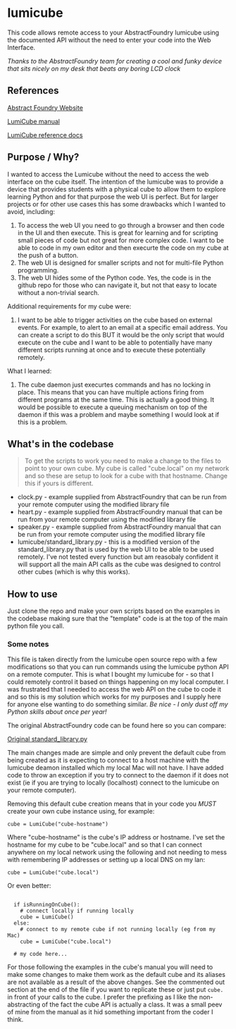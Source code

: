 # lumicube

This code allows remote access to your AbstractFoundry lumicube using the documented API without the need to enter your code into the Web Interface.

*Thanks to the AbstractFoundry team for creating a cool and funky device that sits nicely on my desk that beats any boring LCD clock*

## References

[Abstract Foundry Website](https://abstractfoundry.com/)

[LumiCube manual](https://abstractfoundry.com/lumicube/manual.pdf)

[LumiCube reference docs](https://github.com/abstractfoundry/lumicube)

## Purpose / Why?

I wanted to access the Lumicube without the need to access the web interface on the cube itself.  The intention of the lumicube was to provide a device that provides students with a physical cube to allow them to explore learning Python and for that purpose the web UI is perfect.  But for larger projects or for other use cases this has some drawbacks which I wanted to avoid, including:

1. To access the web UI you need to go through a browser and then code in the UI and then execute.  This is great for learning and for scripting small pieces of code but not great for more complex code.  I want to be able to code in my own editor and then execurte the code on my cube at the push of a button.
2. The web UI is designed for smaller scripts and not for multi-file Python programming.
3. The web UI hides some of the Python code.  Yes, the code is in the github repo for those who can navigate it, but not that easy to locate without a non-trivial search.

Additional requirements for my cube were:

1. I want to be able to trigger activities on the cube based on external events.  For example, to alert to an email at a specific email address.  You can create a script to do this BUT it would be the only script that would execute on the cube and I want to be able to potentially have many different scripts running at once and to execute these potentially remotely.

What I learned:

1. The cube daemon just execurtes commands and has no locking in place.  This means that you can have multiple actions firing from different programs at the same time.  This is actually a good thing.  It would be possible to execute a queuing mechanism on top of the daemon if this was a problem and maybe something I would look at if this is a problem.


## What's in the codebase

>To get the scripts to work you need to make a change to the files to point to your own cube. My cube is called "cube.local" on my network and so these are setup to look for a cube with that hostname.  Change this if yours is different.


* clock.py - example supplied from AbstractFoundry that can be run from your remote computer using the modified library file
* heart.py - example supplied from AbstractFoundry manual that can be run from your remote computer using the modified library file
* speaker.py - example supplied from AbstractFoundry manual that can be run from your remote computer using the modified library file
* lumicube/standard_library.py - this is a modified version of the standard_library.py that is used by the web UI to be able to be used remotely.  I've not tested every function but am reasobaly confident it will support all the main API calls as the cube was designed to control other cubes (which is why this works).

## How to use

Just clone the repo and make your own scripts based on the examples in the codebase making sure that the "template" code is at the top of the main python file you call.


### Some notes

This file is taken directly from the lumicube open source repo with a few modifications so that you can run commands using the lumicube python API on a remote computer.  This is what I bought my lumicube for - so that I could remotely control it based on things happening on my local computer.  I was frustrated that I needed to access the web API on the cube to code it and so this is my solution which works for my purposes and I supply here for anyone else wanting to do something similar.  *Be nice - I only dust off my Python skills about once per year!*

The original AbstractFoundry code can be found here so you can compare:

[Original standard_library.py](https://github.com/abstractfoundry/lumicube-daemon/blob/main/src/main/resources/META-INF/resources/python/foundry_api/standard_library.py)

The main changes made are simple and only prevent the default cube from being created as it is expecting to connect to a host machine with the lumicube deamon installed which my local Mac will not have.  I have added code to throw an exception if you try to connect to the daemon if it does not exist (ie if you are trying to locally (localhost) connect to the lumicube on your remote computer).

Removing this default cube creation means that in your code you *MUST* create your own cube instance using, for example:

```cube = LumiCube("cube-hostname")```

Where "cube-hostname" is the cube's IP address or hostname.  I've set the hostname for my cube to be "cube.local" and so that I can connect anywhere on my local network using the following and not needing to mess with remembering IP addresses or setting up a local DNS on my lan:

```cube = LumiCube("cube.local")```

Or even better:

``` cube = None

  if isRunningOnCube():
    # connect locally if running locally
    cube = LumiCube()
  else:
    # connect to my remote cube if not running locally (eg from my Mac)
    cube = LumiCube("cube.local")

  # my code here...
```

For those following the examples in the cube's manual you will need to make some changes to make them work as the default cube and its aliases are not available as a result of the above changes.  See the commented out section at the end of the file if you want to replicate these or just put `cube.` in front of your calls to the cube. I prefer the prefixing as I like the non-abstracting of the fact the cube API is actually a class. It was a small peev of mine from the manual as it hid something important from the coder I think.


